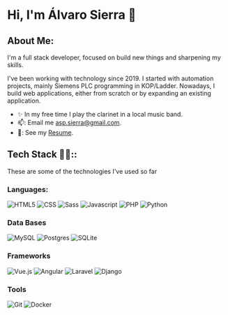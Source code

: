 <h1>Hi, I'm Álvaro Sierra 🙌</h1>

## About Me:

I'm a full stack developer, focused on build new things and sharpening my skills.

I've been working with technology since 2019. I started with automation projects, mainly Siemens PLC programming in KOP/Ladder. Nowadays, I build web applications, either from scratch or by expanding an existing application.

  - ✨ In my free time I play the clarinet in a local music band.
  - 📫: Email me asp.sierra@gmail.com.
  - 📝: See my [Resume](CV_Alvaro_Sierra.pdf).

## Tech Stack 👨‍💻::
These are some of the technologies I've used so far
### Languages:
![HTML5](https://img.shields.io/badge/html5-%23E34F26.svg?style=for-the-badge&logo=html5&logoColor=white)
![CSS](https://img.shields.io/badge/CSS-264DE4?style=for-the-badge&logo=css3&logoColor=white) 
![Sass](https://img.shields.io/badge/Sass-CC6699?style=for-the-badge&logo=Sass&logoColor=white) 
![Javascript](https://shields.io/badge/JavaScript-F7DF1E?logo=JavaScript&logoColor=000&style=for-the-badge)
![PHP](https://img.shields.io/badge/-PHP-777BB4?style=for-the-badge&logo=php&labelColor=777BB4&logoColor=FFF)
![Python](https://img.shields.io/badge/python-3670A0?style=for-the-badge&logo=python&logoColor=ffdd54)


### Data Bases
![MySQL](https://img.shields.io/badge/mysql-%2300f.svg?style=for-the-badge&logo=mysql&logoColor=white) 
![Postgres](https://img.shields.io/badge/postgres-%23316192.svg?style=for-the-badge&logo=postgresql&logoColor=white) 
![SQLite](https://img.shields.io/badge/sqlite-%2307405e.svg?style=for-the-badge&logo=sqlite&logoColor=white)

### Frameworks
![Vue.js](https://img.shields.io/badge/Vue.js-35495E?style=for-the-badge&logo=vuedotjs&logoColor=4FC08D)
![Angular](https://img.shields.io/badge/Angular-DD0031?style=for-the-badge&logo=angular&logoColor=white)
![Laravel](https://img.shields.io/badge/Laravel-2e2e2e?style=for-the-badge&logo=laravel&logoColor=white)
![Django](https://img.shields.io/badge/Django-092E20?style=for-the-badge&logo=django&logoColor=green)

### Tools
![Git](https://img.shields.io/badge/Git-F05032?style=for-the-badge&logo=git&logoColor=white)
![Docker](https://img.shields.io/badge/-Docker-2496ED?style=for-the-badge&logo=Docker&logoColor=white)
